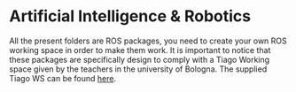 # Artificial Intelligence & Robotics
All the present folders are ROS packages, you need to create your own ROS working space in order to make them work.
It is important to notice that these packages are specifically design to comply with a Tiago Working space given by the teachers in the university of Bologna. The supplied Tiago WS can be found [here](https://github.com/GovoUnibo/Ai_for_Robotics).
